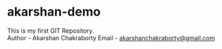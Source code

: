# akarshan-demo
This is my first GIT Repository.  
Author - Akarshan Chakraborty
Email - akarshanchakraborty@gmail.com
